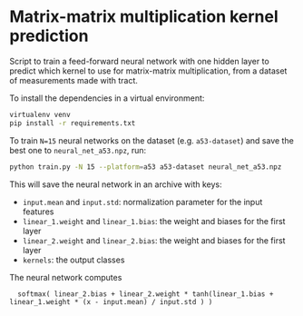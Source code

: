 # Matrix-matrix multiplication kernel prediction

Script to train a feed-forward neural network with one hidden layer to
predict which kernel to use for matrix-matrix multiplication, from a dataset
of measurements made with tract.

To install the dependencies in a virtual environment:

```sh
virtualenv venv
pip install -r requirements.txt
```

To train `N=15` neural networks on the dataset (e.g. `a53-dataset`) and save the
best one to `neural_net_a53.npz`, run:

```sh
python train.py -N 15 --platform=a53 a53-dataset neural_net_a53.npz
```

This will save the neural network in an archive with keys:

  - `input.mean` and `input.std`: normalization parameter for the input features
  - `linear_1.weight` and `linear_1.bias`: the weight and biases for the first layer
  - `linear_2.weight` and `linear_2.bias`: the weight and biases for the first layer
  - `kernels`: the output classes

The neural network computes

```
  softmax( linear_2.bias + linear_2.weight * tanh(linear_1.bias + linear_1.weight * (x - input.mean) / input.std ) )
```
